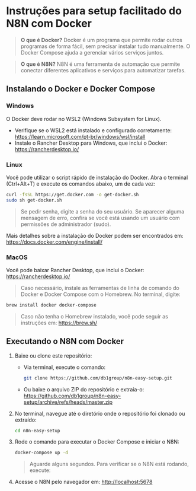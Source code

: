 # Instruções para setup facilitado do N8N com Docker

> **O que é Docker?** Docker é um programa que permite rodar outros programas de forma fácil, sem precisar instalar tudo manualmente. O Docker Compose ajuda a gerenciar vários serviços juntos.

> **O que é N8N?** N8N é uma ferramenta de automação que permite conectar diferentes aplicativos e serviços para automatizar tarefas.

## Instalando o Docker e Docker Compose

### Windows
O Docker deve rodar no WSL2 (Windows Subsystem for Linux).
- Verifique se o WSL2 está instalado e configurado corretamente: https://learn.microsoft.com/pt-br/windows/wsl/install
- Instale o Rancher Desktop para Windows, que inclui o Docker: https://rancherdesktop.io/

### Linux 
Você pode utilizar o script rápido de instalação do Docker. Abra o terminal (Ctrl+Alt+T) e execute os comandos abaixo, um de cada vez:

```bash
curl -fsSL https://get.docker.com -o get-docker.sh
sudo sh get-docker.sh
```

> Se pedir senha, digite a senha do seu usuário. Se aparecer alguma mensagem de erro, confira se você está usando um usuário com permissões de administrador (sudo).

Mais detalhes sobre a instalação do Docker podem ser encontrados em: https://docs.docker.com/engine/install/

### MacOS
Você pode baixar Rancher Desktop, que inclui o Docker: https://rancherdesktop.io/

> Caso necessário, instale as ferramentas de linha de comando do Docker e Docker Compose com o Homebrew. No terminal, digite:

```bash
brew install docker docker-compose
```

> Caso não tenha o Homebrew instalado, você pode seguir as instruções em: https://brew.sh/

## Executando o N8N com Docker

1. Baixe ou clone este repositório:
    - Via terminal, execute o comando:
        ```bash
        git clone https://github.com/db1group/n8n-easy-setup.git
        ```
    - Ou baixe o arquivo ZIP do repositório e extraia-o: https://github.com/db1group/n8n-easy-setup/archive/refs/heads/master.zip

1. No terminal, navegue até o diretório onde o repositório foi clonado ou extraído:
    ```bash
    cd n8n-easy-setup
    ```

1. Rode o comando para executar o Docker Compose e iniciar o N8N:
    ```bash
    docker-compose up -d
    ```
    > Aguarde alguns segundos. Para verificar se o N8N está rodando, execute:

1. Acesse o N8N pelo navegador em: [http://localhost:5678](http://localhost:5678)
